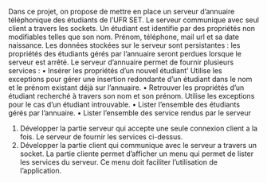 Dans ce projet, on propose de mettre en place un serveur d’annuaire téléphonique des
étudiants de l’UFR SET.
Le serveur communique avec seul client a travers les sockets. Un étudiant est identifie par des
propriétés non modifiables telles que son nom. Prénom, téléphone, mail url et sa date
naissance.
Les données stockées sur le serveur sont persistantes : les propriétés des étudiants gérés par
l’annuaire seront perdues lorsque le serveur est arrêté.
Le serveur d’annuaire permet de fournir plusieurs services :
    • Insérer les propriétés d’un nouvel étudiant’ Utilise les exceptions pour gérer une 
      insertion redondante d’un étudiant dans le nom et le prénom existant déjà sur l’annuaire.
    • Retrouver les propriétés d’un étudiant recherché à travers son nom et son prénom.
      Utilise les exceptions pour le cas d’un étudiant introuvable.
    • Lister l’ensemble des étudiants gérés par l’annuaire.
    • Lister l’ensemble des service rendus par le serveur
1. Développer la partie serveur qui accepte une seule connexion client a la
fois. Le serveur de fournir les services ci-dessus.
2. Développer la partie client qui communique avec le serveur a travers un
socket. La partie cliente permet d’afficher un menu qui permet de lister
les services du serveur. Ce menu doit faciliter l’utilisation de
l’application.
